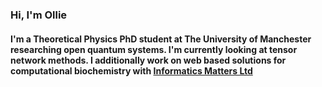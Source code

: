 ### Hi, I'm Ollie
#### I'm a Theoretical Physics PhD student at The University of Manchester researching open quantum systems. I'm currently looking at tensor network methods. I additionally work on web based solutions for computational biochemistry with [Informatics Matters Ltd](https://github.com/InformaticsMatters)
